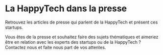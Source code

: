 # La HappyTech dans la presse

Retrouvez les articles de presse qui parlent de la HappyTech et présent ces startups.

Vous êtes de la presse et souhaitez faire des sujets thématiques et aimeriez être en relation avec les experts des startups ou de la HappyTech ? Contactez nous et faite nous part de vos attentes.


